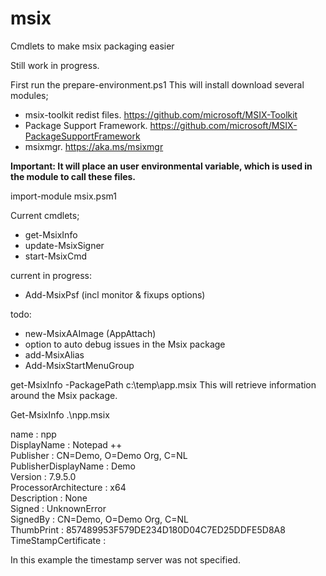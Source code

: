 # msix
Cmdlets to make msix packaging easier

Still work in progress.

First run the prepare-environment.ps1
This will install download several modules;
- msix-toolkit redist files. https://github.com/microsoft/MSIX-Toolkit
- Package Support Framework. https://github.com/microsoft/MSIX-PackageSupportFramework
- msixmgr. https://aka.ms/msixmgr 

**Important: It will place an user environmental variable, which is used in the module to call these files.**

import-module msix.psm1

Current cmdlets;
- get-MsixInfo
- update-MsixSigner
- start-MsixCmd

current in progress:
- Add-MsixPsf (incl monitor & fixups options)

todo:
- new-MsixAAImage (AppAttach)
- option to auto debug issues in the Msix package
- add-MsixAlias
- Add-MsixStartMenuGroup

get-MsixInfo -PackagePath c:\temp\app.msix
This will retrieve information around the Msix package.

Get-MsixInfo .\npp.msix

name                  : npp \
DisplayName           : Notepad ++ \
Publisher             : CN=Demo, O=Demo Org, C=NL \
PublisherDisplayName  : Demo \
Version               : 7.9.5.0 \
ProcessorArchitecture : x64 \
Description           : None \
Signed                : UnknownError \
SignedBy              : CN=Demo, O=Demo Org, C=NL \
ThumbPrint            : 857489953F579DE234D180D04C7ED25DDFE5D8A8 \
TimeStampCertificate  : 

In this example the timestamp server was not specified.
